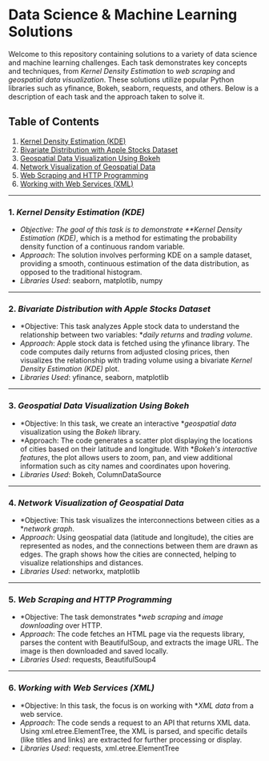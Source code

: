 # Data Science & Machine Learning Solutions

Welcome to this repository containing solutions to a variety of data science and machine learning challenges. Each task demonstrates key concepts and techniques, from *Kernel Density Estimation* to *web scraping* and *geospatial data visualization*. These solutions utilize popular Python libraries such as yfinance, Bokeh, seaborn, requests, and others. Below is a description of each task and the approach taken to solve it.

## Table of Contents
1. [Kernel Density Estimation (KDE)](#1-kernel-density-estimation)
2. [Bivariate Distribution with Apple Stocks Dataset](#2-bivariate-distribution-with-apple-stocks-dataset)
3. [Geospatial Data Visualization Using Bokeh](#3-geospatial-data-visualization-using-bokeh)
4. [Network Visualization of Geospatial Data](#4-network-visualization-of-geospatial-data)
5. [Web Scraping and HTTP Programming](#5-web-scraping-and-http-programming)
6. [Working with Web Services (XML)](#6-working-with-web-services-xml)

---

### 1. *Kernel Density Estimation (KDE)*
- *Objective: The goal of this task is to demonstrate **Kernel Density Estimation (KDE)*, which is a method for estimating the probability density function of a continuous random variable.
- *Approach*: The solution involves performing KDE on a sample dataset, providing a smooth, continuous estimation of the data distribution, as opposed to the traditional histogram.
- *Libraries Used*: seaborn, matplotlib, numpy

---

### 2. *Bivariate Distribution with Apple Stocks Dataset*
- *Objective: This task analyzes Apple stock data to understand the relationship between two variables: **daily returns* and *trading volume*.
- *Approach*: Apple stock data is fetched using the yfinance library. The code computes daily returns from adjusted closing prices, then visualizes the relationship with trading volume using a bivariate *Kernel Density Estimation (KDE)* plot.
- *Libraries Used*: yfinance, seaborn, matplotlib

---

### 3. *Geospatial Data Visualization Using Bokeh*
- *Objective: In this task, we create an interactive **geospatial data* visualization using the *Bokeh* library.
- *Approach: The code generates a scatter plot displaying the locations of cities based on their latitude and longitude. With **Bokeh's interactive features*, the plot allows users to zoom, pan, and view additional information such as city names and coordinates upon hovering.
- *Libraries Used*: Bokeh, ColumnDataSource

---

### 4. *Network Visualization of Geospatial Data*
- *Objective: This task visualizes the interconnections between cities as a **network graph*.
- *Approach*: Using geospatial data (latitude and longitude), the cities are represented as nodes, and the connections between them are drawn as edges. The graph shows how the cities are connected, helping to visualize relationships and distances.
- *Libraries Used*: networkx, matplotlib

---

### 5. *Web Scraping and HTTP Programming*
- *Objective: The task demonstrates **web scraping* and *image downloading* over HTTP.
- *Approach*: The code fetches an HTML page via the requests library, parses the content with BeautifulSoup, and extracts the image URL. The image is then downloaded and saved locally.
- *Libraries Used*: requests, BeautifulSoup4

---

### 6. *Working with Web Services (XML)*
- *Objective: In this task, the focus is on working with **XML data* from a web service.
- *Approach*: The code sends a request to an API that returns XML data. Using xml.etree.ElementTree, the XML is parsed, and specific details (like titles and links) are extracted for further processing or display.
- *Libraries Used*: requests, xml.etree.ElementTree
